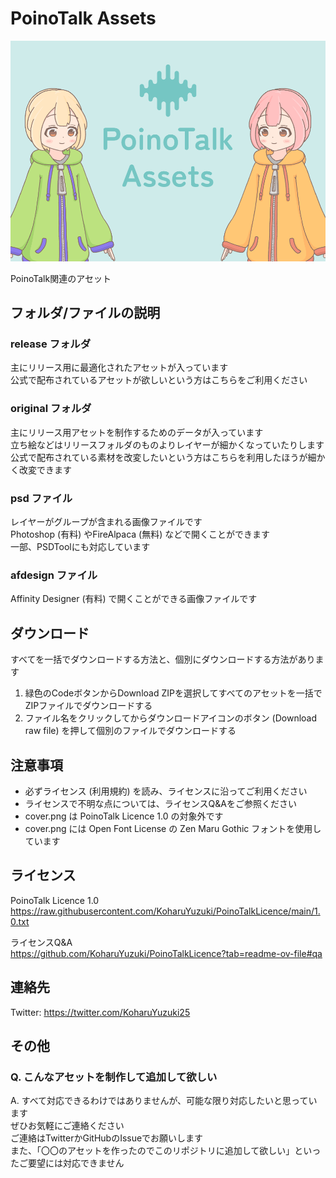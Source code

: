 # PoinoTalk Assets
![カバー](cover.png)

PoinoTalk関連のアセット  

## フォルダ/ファイルの説明

### release フォルダ
主にリリース用に最適化されたアセットが入っています  
公式で配布されているアセットが欲しいという方はこちらをご利用ください  

### original フォルダ
主にリリース用アセットを制作するためのデータが入っています  
立ち絵などはリリースフォルダのものよりレイヤーが細かくなっていたりします  
公式で配布されている素材を改変したいという方はこちらを利用したほうが細かく改変できます  

### psd ファイル
レイヤーがグループが含まれる画像ファイルです  
Photoshop (有料) やFireAlpaca (無料) などで開くことができます  
一部、PSDToolにも対応しています  

### afdesign ファイル
Affinity Designer (有料) で開くことができる画像ファイルです  

## ダウンロード
すべてを一括でダウンロードする方法と、個別にダウンロードする方法があります  

1. 緑色のCodeボタンからDownload ZIPを選択してすべてのアセットを一括でZIPファイルでダウンロードする
1. ファイル名をクリックしてからダウンロードアイコンのボタン (Download raw file) を押して個別のファイルでダウンロードする

## 注意事項
- 必ずライセンス (利用規約) を読み、ライセンスに沿ってご利用ください
- ライセンスで不明な点については、ライセンスQ&Aをご参照ください
- cover.png は PoinoTalk Licence 1.0 の対象外です
- cover.png には Open Font License の Zen Maru Gothic フォントを使用しています

## ライセンス
PoinoTalk Licence 1.0  
https://raw.githubusercontent.com/KoharuYuzuki/PoinoTalkLicence/main/1.0.txt  

ライセンスQ&A  
https://github.com/KoharuYuzuki/PoinoTalkLicence?tab=readme-ov-file#qa  

## 連絡先
Twitter: https://twitter.com/KoharuYuzuki25  

## その他

### Q. こんなアセットを制作して追加して欲しい
A. すべて対応できるわけではありませんが、可能な限り対応したいと思っています  
ぜひお気軽にご連絡ください  
ご連絡はTwitterかGitHubのIssueでお願いします  
また、「〇〇のアセットを作ったのでこのリポジトリに追加して欲しい」といったご要望には対応できません  
